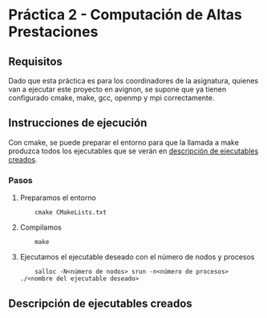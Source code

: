 Práctica 2 - Computación de Altas Prestaciones
=======


## Requisitos

Dado que esta práctica es para los coordinadores de la asignatura, quienes van a ejecutar este proyecto en avignon, se supone que ya tienen configurado cmake, make, gcc, openmp y mpi correctamente.

## Instrucciones de ejecución
Con cmake, se puede preparar el entorno para que la llamada a make produzca todos los ejecutables que se verán en [descripción de ejecutables creados](#descripción-de-ejecutables-creados).

### Pasos

1. Preparamos el entorno
    ```
        cmake CMakeLists.txt
    ```
2. Compilamos
    ```
        make
    ```
3. Ejecutamos el ejecutable deseado con el número de nodos y procesos
    ```
        salloc -N<número de nodos> srun -n<número de procesos> ./<nombre del ejecutable deseado>
    ```



## Descripción de ejecutables creados
